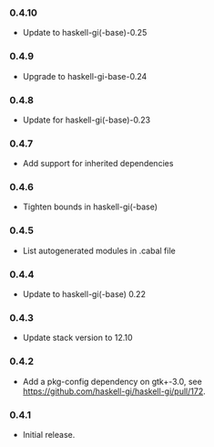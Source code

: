 ### 0.4.10

+ Update to haskell-gi(-base)-0.25

### 0.4.9

+ Upgrade to haskell-gi-base-0.24

### 0.4.8

+ Update for haskell-gi(-base)-0.23

### 0.4.7

+ Add support for inherited dependencies

### 0.4.6

+ Tighten bounds in haskell-gi(-base)

### 0.4.5

+ List autogenerated modules in .cabal file

### 0.4.4

+ Update to haskell-gi(-base) 0.22

### 0.4.3

+ Update stack version to 12.10

### 0.4.2

+ Add a pkg-config dependency on gtk+-3.0, see https://github.com/haskell-gi/haskell-gi/pull/172.

### 0.4.1

+ Initial release.
